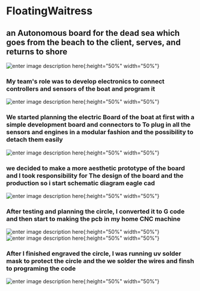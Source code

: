 # FloatingWaitress

## an Autonomous board for the dead sea which goes from the beach to the client, serves, and returns to shore

![`enter image description here`](https://jonijakob.s3.amazonaws.com/boat/IMG-20180507-WA0013.jpg){:height="50%" width="50%"}





### My team's role was to develop electronics to connect controllers and sensors of the boat and program it

![`enter image description here`](https://jonijakob.s3.amazonaws.com/boat/IMG-20180711-WA0045.jpg){:height="50%" width="50%"}



### We started planning the electric Board of the boat at first with a simple development board and connectors to To plug in all the sensors and engines in a modular fashion and the possibility to detach them easily

![`enter image description here`](https://jonijakob.s3.amazonaws.com/boat/IMG-20180610-WA0014.jpg){:height="50%" width="50%"}

### we decided to make a more aesthetic prototype of the board and I took responsibility for The design of the board and the production so i start schematic diagram eagle cad 

![`enter image description here`](https://jonijakob.s3.amazonaws.com/boat/IMG-20180711-WA0012.jpg){:height="50%" width="50%"}

### After testing and planning the circle, I converted it to G code and then start to making the pcb in my home CNC machine
![`enter image description here`](https://jonijakob.s3.amazonaws.com/boat/IMG-20180711-WA0016.jpg){:height="50%" width="50%"}
![`enter image description here`](https://jonijakob.s3.amazonaws.com/boat/IMG-20180711-WA0018.jpg){:height="50%" width="50%"}

### After I finished engraved the circle, I was running uv solder mask to protect the circle and the we solder the wires and finsh to programing the code 
![`enter image description here`](https://jonijakob.s3.amazonaws.com/boat/IMG-20180710-WA0052.jpg){:height="50%" width="50%"}
